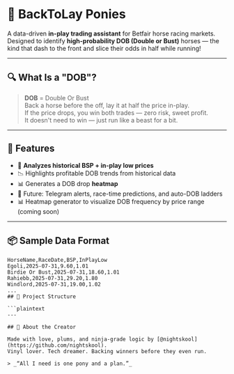 # 🐎 BackToLay Ponies

A data-driven **in-play trading assistant** for Betfair horse racing markets.  
Designed to identify **high-probability DOB (Double or Bust)** horses — the kind that dash to the front and slice their odds in half while running!

---

## 🔍 What Is a "DOB"?

> **DOB** = Double Or Bust  
Back a horse before the off, lay it at half the price in-play.  
If the price drops, you win both trades — zero risk, sweet profit.  
It doesn't need to win — just run like a beast for a bit.

---

## 🚀 Features

- 🧠 **Analyzes historical BSP + in-play low prices**
- 📉 Highlights profitable DOB trends from historical data
- 📊 Generates a DOB drop **heatmap**
- 🧪 Future: Telegram alerts, race-time predictions, and auto-DOB ladders
- 📊 Heatmap generator to visualize DOB frequency by price range (coming soon)


---

## 📦 Sample Data Format

```csv
HorseName,RaceDate,BSP,InPlayLow
Egoli,2025-07-31,9.60,1.01
Birdie Or Bust,2025-07-31,18.60,1.01
Rahiebb,2025-07-31,29.20,1.80
Windlord,2025-07-31,19.00,1.02
...
## 📁 Project Structure

```plaintext
---

## 👤 About the Creator

Made with love, plums, and ninja-grade logic by [@nightskool](https://github.com/nightskool).  
Vinyl lover. Tech dreamer. Backing winners before they even run.

> _“All I need is one pony and a plan.”_


